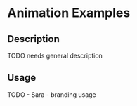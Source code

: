 # Animation Examples

## Description
TODO needs general description

## Usage
TODO - Sara - branding usage